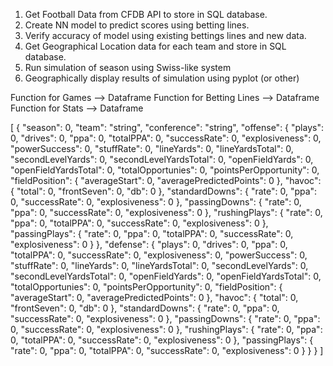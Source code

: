 1. Get Football Data from CFDB API to store in SQL database.
2. Create NN model to predict scores using betting lines.
3. Verify accuracy of model using existing bettings lines and new data.
4. Get Geographical Location data for each team and store in SQL database.
5. Run simulation of season using Swiss-like system
6. Geographically display results of simulation using pyplot (or other)


Function for Games --> Dataframe
Function for Betting Lines --> Dataframe
Function for Stats --> Dataframe

[
  {
    "season": 0,
    "team": "string",
    "conference": "string",
    "offense": {
      "plays": 0,
      "drives": 0,
      "ppa": 0,
      "totalPPA": 0,
      "successRate": 0,
      "explosiveness": 0,
      "powerSuccess": 0,
      "stuffRate": 0,
      "lineYards": 0,
      "lineYardsTotal": 0,
      "secondLevelYards": 0,
      "secondLevelYardsTotal": 0,
      "openFieldYards": 0,
      "openFieldYardsTotal": 0,
      "totalOpportunies": 0,
      "pointsPerOpportunity": 0,
      "fieldPosition": {
        "averageStart": 0,
        "averagePredictedPoints": 0
      },
      "havoc": {
        "total": 0,
        "frontSeven": 0,
        "db": 0
      },
      "standardDowns": {
        "rate": 0,
        "ppa": 0,
        "successRate": 0,
        "explosiveness": 0
      },
      "passingDowns": {
        "rate": 0,
        "ppa": 0,
        "successRate": 0,
        "explosiveness": 0
      },
      "rushingPlays": {
        "rate": 0,
        "ppa": 0,
        "totalPPA": 0,
        "successRate": 0,
        "explosiveness": 0
      },
      "passingPlays": {
        "rate": 0,
        "ppa": 0,
        "totalPPA": 0,
        "successRate": 0,
        "explosiveness": 0
      }
    },
    "defense": {
      "plays": 0,
      "drives": 0,
      "ppa": 0,
      "totalPPA": 0,
      "successRate": 0,
      "explosiveness": 0,
      "powerSuccess": 0,
      "stuffRate": 0,
      "lineYards": 0,
      "lineYardsTotal": 0,
      "secondLevelYards": 0,
      "secondLevelYardsTotal": 0,
      "openFieldYards": 0,
      "openFieldYardsTotal": 0,
      "totalOpportunies": 0,
      "pointsPerOpportunity": 0,
      "fieldPosition": {
        "averageStart": 0,
        "averagePredictedPoints": 0
      },
      "havoc": {
        "total": 0,
        "frontSeven": 0,
        "db": 0
      },
      "standardDowns": {
        "rate": 0,
        "ppa": 0,
        "successRate": 0,
        "explosiveness": 0
      },
      "passingDowns": {
        "rate": 0,
        "ppa": 0,
        "successRate": 0,
        "explosiveness": 0
      },
      "rushingPlays": {
        "rate": 0,
        "ppa": 0,
        "totalPPA": 0,
        "successRate": 0,
        "explosiveness": 0
      },
      "passingPlays": {
        "rate": 0,
        "ppa": 0,
        "totalPPA": 0,
        "successRate": 0,
        "explosiveness": 0
      }
    }
  }
]
